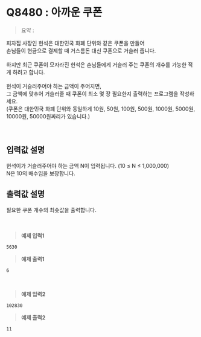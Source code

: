 # Q8480 : 아까운 쿠폰

> 요약 : 

피자집 사장인 현석은 대한민국 화폐 단위와 같은 쿠폰을 만들어 <br>
손님들이 현금으로 결제할 때 거스름돈 대신 쿠폰으로 거슬러 줍니다. <br>
<br>
하지만 최근 쿠폰이 모자라진 현석은 손님들에게 거슬러 주는 쿠폰의 개수를 가능한 적게 하려고 합니다.<br>
<br>
현석이 거슬러주어야 하는 금액이 주어지면, <br>
그 금액에 맞추어 거슬러줄 때 쿠폰이 최소 몇 장 필요한지 출력하는 프로그램을 작성하세요. <br>
(쿠폰은 대한민국 화폐 단위와 동일하게 10원, 50원, 100원, 500원, 1000원, 5000원, 10000원, 50000원짜리가 있습니다.)<br>
<br><br>

## 입력값 설명
현석이가 거슬러주어야 하는 금액 N이 입력됩니다. (10 ≤ N ≤ 1,000,000)<br>
N은 10의 배수임을 보장합니다.<br>


## 출력값 설명
필요한 쿠폰 개수의 최솟값을 출력합니다.<br>
<br><br>

> **예제 입력1**
```
5630
```

> **예제 출력1**
```
6
```
<br>

> **예제 입력2**
```
102830
```

> **예제 출력2**
```
11
```